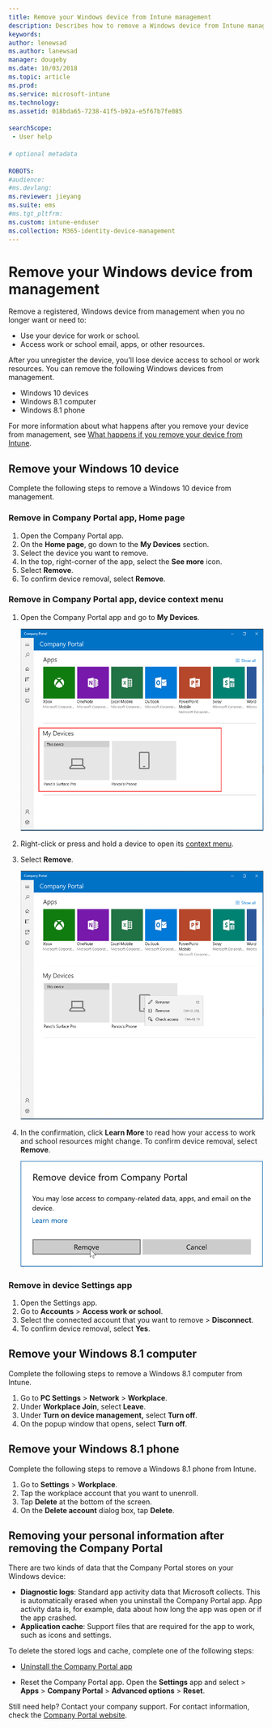 ```yaml
---
title: Remove your Windows device from Intune management
description: Describes how to remove a Windows device from Intune management
keywords:
author: lenewsad
ms.author: lanewsad
manager: dougeby
ms.date: 10/03/2018
ms.topic: article
ms.prod:
ms.service: microsoft-intune
ms.technology:
ms.assetid: 018bda65-7238-41f5-b92a-e5f67b7fe085

searchScope:
 - User help

# optional metadata

ROBOTS:   
#audience:
#ms.devlang:
ms.reviewer: jieyang
ms.suite: ems
#ms.tgt_pltfrm:
ms.custom: intune-enduser
ms.collection: M365-identity-device-management
---
```


# Remove your Windows device from management

Remove a registered, Windows device from management when you no longer want or need to:  
* Use your device for work or school. 
* Access work or school email, apps, or other resources.

After you unregister the device, you'll lose device access to school or work resources. You can remove the following Windows devices from management.  
* Windows 10 devices 
* Windows 8.1 computer
* Windows 8.1 phone
 
For more information about what happens after you remove your device from management, see [What happens if you remove your device from Intune](what-happens-if-you-unenroll-your-device-from-intune-windows.md).  

## Remove your Windows 10 device
Complete the following steps to remove a Windows 10 device from management.

### Remove in Company Portal app, **Home** page  

1. Open the Company Portal app.
2. On the **Home page**, go down to the **My Devices** section.
3. Select the device you want to remove.
3. In the top, right-corner of the app, select the **See more** icon.
4. Select **Remove**. 
5. To confirm device removal, select **Remove**.  

### Remove in Company Portal app, device context menu  

1. Open the Company Portal app and go to **My Devices**.

    ![Example screenshot of the Company Portal app for Windows, Home page, highlighting the My Devices section.](./media/1809_CheckAccess_Context_Select_Device.png)

2. Right-click or press and hold a device to open its [context menu](https://docs.microsoft.com//windows/uwp/design/controls-and-patterns/menus).  

3. Select **Remove**.  

    ![Example screenshot of the Company Portal app for Windows, Home page. Device context menu is visible in the **My Devices** section of the page and shows "Rename", "Remove", and "Check access" actions.](./media/1809_DeviceContextMenu_Windows_CP.png)  

5. In the confirmation, click **Learn More** to read how your access to work and school resources might change. To confirm device removal, select **Remove**.   

     ![Example screenshot of the Company Portal app for Windows, Home page. Rename field appears over device where user can type in new name and click Rename or Cancel.](./media/1808_RemoveDevice_Popup.png)  


### Remove in device Settings app
1. Open the Settings app. 
2. Go to **Accounts** > **Access work or school**.
3. Select the connected account that you want to remove > **Disconnect**.
4. To confirm device removal, select **Yes**.

## Remove your Windows 8.1 computer
Complete the following steps to remove a Windows 8.1 computer from Intune.

1.  Go to **PC Settings** > **Network** > **Workplace**.
2.  Under **Workplace Join**, select **Leave**.
3.  Under **Turn on device management,** select **Turn off**.
4.  On the popup window that opens, select **Turn off**.

## Remove your Windows 8.1 phone
Complete the following steps to remove a Windows 8.1 phone from Intune.

1.  Go to **Settings** > **Workplace**.
2.  Tap the workplace account that you want to unenroll.
3.  Tap **Delete** at the bottom of the screen.
4.  On the **Delete account** dialog box, tap **Delete**.  
## Removing your personal information after removing the Company Portal  

There are two kinds of data that the Company Portal stores on your Windows device:

- **Diagnostic logs**: Standard app activity data that Microsoft collects. This is automatically erased when you uninstall the Company Portal app. App activity data is, for example, data about how long the app was open or if the app crashed.
- **Application cache**: Support files that are required for the app to work, such as icons and settings.

To delete the stored logs and cache, complete one of the following steps:

* [Uninstall the Company Portal app](https://support.microsoft.com/help/4028003/windows-10-uninstall-apps-and-programs) 

* Reset the Company Portal app. Open the **Settings** app and select > **Apps** > **Company Portal** > **Advanced options** > **Reset**. 

Still need help? Contact your company support. For contact information, check the [Company Portal website](https://go.microsoft.com/fwlink/?linkid=2010980).
